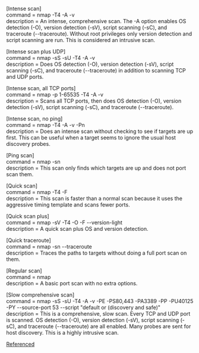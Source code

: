 [Intense scan]  
command = nmap -T4 -A -v  
description = An intense, comprehensive scan. The -A option enables OS detection (-O), version detection (-sV), script scanning (-sC), and traceroute (--traceroute). Without root privileges only version detection and script scanning are run. This is considered an intrusive scan.

[Intense scan plus UDP]  
command = nmap -sS -sU -T4 -A -v  
description = Does OS detection (-O), version detection (-sV), script scanning (-sC), and traceroute (--traceroute) in addition to scanning TCP and UDP ports.

[Intense scan, all TCP ports]  
command = nmap -p 1-65535 -T4 -A -v  
description = Scans all TCP ports, then does OS detection (-O), version detection (-sV), script scanning (-sC), and traceroute (--traceroute).

[Intense scan, no ping]  
command = nmap -T4 -A -v -Pn  
description = Does an intense scan without checking to see if targets are up first. This can be useful when a target seems to ignore the usual host discovery probes.

[Ping scan]  
command = nmap -sn  
description = This scan only finds which targets are up and does not port scan them.

[Quick scan]  
command = nmap -T4 -F  
description = This scan is faster than a normal scan because it uses the aggressive timing template and scans fewer ports.

[Quick scan plus]  
command = nmap -sV -T4 -O -F --version-light  
description = A quick scan plus OS and version detection.

[Quick traceroute]  
command = nmap -sn --traceroute  
description = Traces the paths to targets without doing a full port scan on them.

[Regular scan]  
command = nmap  
description = A basic port scan with no extra options.

[Slow comprehensive scan]  
command = nmap -sS -sU -T4 -A -v -PE -PS80,443 -PA3389 -PP -PU40125 -PY --source-port 53 --script "default or (discovery and safe)"  
description = This is a comprehensive, slow scan. Every TCP and UDP port is scanned. OS detection (-O), version detection (-sV), script scanning (-sC), and traceroute (--traceroute) are all enabled. Many probes are sent for host discovery. This is a highly intrusive scan.

[Referenced](https://svn.nmap.org/nmap/zenmap/share/zenmap/config/scan_profile.usp#:~:text=%5BIntense%20scan%5D%20command%20%3D%20nmap,is%20considered%20an%20intrusive%20scan.)